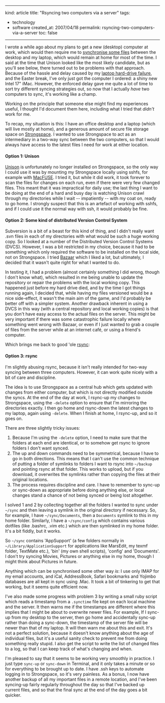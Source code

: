 -----
kind: article
title: "Rsyncing two computers via a server"
tags:
- technology
- software
created_at: 2007/04/18
permalink: rsyncing-two-computers-via-a-server
toc: false
-----

<p>I wrote a while ago about my plans to get a new (desktop) computer at work, which would then require me to <a href="http://www.rousette.org.uk/blog/archives/unison/">synchronise some files</a> between the desktop and my laptop, which would remain at home for most of the time. I said at the time that Unison looked like the most likely candidate, but as you'll see below, there turned out to be problems with that approach. Because of the hassle and delay caused by my <a href="http://www.rousette.org.uk/blog/archives/broken/">laptop hard-drive failure</a>, and the Easter break, I've only just got the computer I ordered: a shiny new Intel 17" iMac. However, the enforced delay gave me quite a lot of time to sort try different syncing strategies out, so now that I actually <em>have</em> two computers to sync, it's working like a champ.</p>

<p>Working on the principle that someone else might find my experiences useful, I thought I'd document them here, including what I tried that <em>didn't</em> work for me.</p>


<p>To recap, my situation is this: I have an office desktop and a laptop (which will live mostly at home), and a generous amount of secure file storage space on <a href="http://strongspace.com/">Strongspace</a>. I wanted to use Strongspace to act as an intermediary in a two-way sync between the two computers, so that I would always have access to the latest files I need for work at either location.</p>

<h4>Option 1: Unison</h4>

<p><a href="http://www.cis.upenn.edu/~bcpierce/unison/">Unison</a> is unfortunately no longer installed on Strongspace, so the only way I could use it was by mounting my Strongspace locally using sshfs, for example with <a href="http://code.google.com/p/macfuse/">MacFUSE</a>. I tried it, but while it did work, it took forever to scan the files for changes on each run, even if there were very few changed files. This meant that it was impractical for daily use; the last thing I want to be doing at the end of a hard and busy day is watching Unison crawl through my directories while I wait -- impatiently -- with my coat on, ready to go home. I strongly suspect that this is an artefact of working with sshfs, and if I could use it the normal way with ssh, it would probably be fine.</p>

<h4>Option 2: Some kind of distributed Version Control System</h4>

<p>Subversion is a bit of a beast for this kind of thing, and I didn't really want .svn files in each of my directories with what would be such a huge working copy. So I looked at a number of the Distributed Version Control Systems (DVCS). However, I was a bit restricted in my choice, because it had to be something which only required the software to be installed on the local side, not on Strongspace. I tried <a href="http://bazaar-vcs.org/">Bazaar</a> which I liked a lot, but ultimately, I decided that it wasn't quite right for what I wanted to do.</p>

<p>In testing it, I had a problem (almost certainly something I did wrong, though I don't know what), which resulted in me being unable to update the repository or repair the problems with the local working copy. This happened just before my hard drive died, and by the time I got things running again, I decided that, while having my files versioned would be a nice side-effect, it wasn't the main aim of the game, and I'd probably be better off with a simpler system. Another drawback inherent in using a DVCS in this way (with a central repository and local working copies) is that you don't have easy access to the actual files on the server. This might be very important if there was some catastrophic failure locally where something went wrong with Bazaar, or even if I just wanted to grab a couple of files from the server while at an internet caf&eacute;, or using a friend's computer.</p>

<p>Which brings me back to good 'ole <a href="http://samba.anu.edu.au/rsync/">rsync</a>:</p>

<h4>Option 3: rsync</h4>

<p>I'm slightly abusing rsync, because it isn't really intended for two-way syncing between three computers. However, it can work quite nicely with a bit of care and discipline.</p>

<p>The idea is to use Strongspace as a central hub which gets updated with changes from either computer, but which is not directly modified outside the syncs. At the end of the day at work, I rsync-up my changes to Strongspace, using the <code>-delete</code> option to ensure that I'm mirroring the directories exactly. I then go home and rsync-down the latest changes to my laptop, again using <code>-delete</code>. When I finish at home, I rsync-up, and so it goes on.</p>

<p>There are three slightly tricky issues:</p>

<ol>
<li>Because I'm using the <code>-delete</code> option, I need to make sure that the folders at each end are identical, or to somehow get rsync to ignore folders I don't want synced. </li>
<li>The up and down commands need to be symmetrical, because I have to go in both directions. This means that I can't use the common technique of putting a folder of symlinks to folders I want to rsync into <code>~/backup</code> and pointing rsync at that folder. This works to upload, but if you download, it overwrites the symlinks rather than copying the files at their original locations.</li>
<li>The process requires discipline and care. I have to remember to sync-up or sync-down as appropriate before doing anything else, or local changes stand a chance of not being synced or being lost altogether.</li>
</ol>

<p>I solved 1 and 2 by collecting together all the folders I wanted to sync under <code>~/sync</code> and then leaving a symlink in the original directory if necessary. So, for example, I have <code>~/sync/Documents</code>, then a <code>Documents</code> symlink to this in my home folder. Similarly, I have a <code>~/sync/config</code> which contains various dotfiles  (like .bashrc, .vim etc.) which are then symlinked in my home folder. It's a bit fiddly, but it works.</p>

<p>So <code>~/sync</code> contains 'AppSupport' (a few folders normally in <code>~/Library/ApplicationSupport</code> for applications like MarsEdit, my texmf folder, TextMate etc.), 'bin' (my own shell scripts), 'config' and 'Documents'. I don't try syncing Movies, Pictures or anything else in my home, though I might think about Pictures in future.</p>

<p>Anything which can be synchronised some other way <em>is</em>: I use only IMAP for my email accounts, and iCal, AddressBook, Safari bookmarks and Yojimbo databases are all kept in sync using .Mac. It took a bit of tinkering to get that working, but it seems quite efficient now.</p>

<p>I've also made some progress with problem 3 by writing a small ruby script which reads a timestamp from a <code>.synctime</code> file kept on each local machine and the server. It then warns me if the timestamps are different where this implies that I might be about to overwrite newer files. For example, If I sync-up from my desktop to the server, then go home and accidentally sync-up rather than doing a sync-down, the timestamp of the server file will be newer than that of my laptop. It will then warn me about this and exit. It's not a perfect solution, because it doesn't know anything about the age of individual files, but it's a useful sanity check to prevent me from doing something really stupid. I also get the script to write the list of changed files to a log, so that I can keep track of what's changing and when.</p>

<p>I'm pleased to say that it seems to be working very smoothly in practice. I just type <code>sync-up</code> or <code>sync-down</code> in Terminal, and it only takes a minute or so for everything to be brought up to date. I have .ssh keys to automate logging in to Strongspace, so it's very painless. As a bonus, I now have another backup of all my important files in a remote location, and I've been syncing-up fairly regularly throughout the day so that I've backed up current files, and so that the final sync at the end of the day goes a bit quicker.</p>

